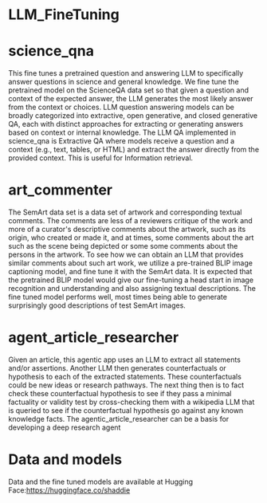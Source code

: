 # LLM_FineTuning


# science_qna

This fine tunes a pretrained question and answering LLM to specifically answer questions in science and general knowledge. We fine tune the pretrained model on the ScienceQA data set so that given a question and context of the expected answer, the LLM generates the most likely answer from the context or choices. LLM question answering models can be broadly categorized into extractive, open generative, and closed generative QA, each with distinct approaches for extracting or generating answers based on context or internal knowledge. The LLM QA implemented in science_qna is Extractive QA where models receive a question and a context (e.g., text, tables, or HTML) and extract the answer directly from the provided context. This is useful for Information retrieval. 

# art_commenter

The SemArt data set is a data set of artwork and corresponding textual comments. The comments are less of a reviewers critique of the work and more of a curator's descriptive comments about the artwork, such as its origin, who created or made it, and at times, some comments about the art such as the scene being depicted or some some comments about the persons in the artwork. To see how we can obtain an LLM that provides similar comments about such art work, we utilize a pre-trained BLIP image captioning model, and fine tune it with the SemArt data. It is expected that the pretrained BLIP model would give our fine-tuning a head start in image recognition and understanding and also assigning textual descriptions. The fine tuned model performs well, most times being able to generate surprisingly good descriptions of test SemArt images.  

# agent_article_researcher

Given an article, this agentic app uses an LLM to extract all statements and/or assertions. Another LLM then generates counterfactuals or hypothesis to each of the extracted statements. These counterfactuals could be new ideas or research pathways. The next thing then is to fact check these counterfactual hypothesis to see if they pass a minimal factuality or validity test by cross-checking them with a wikipedia LLM that is queried to see if the counterfactual hypothesis go against any known knowledge facts. The agentic_article_researcher can be a basis for developing a deep research agent 

# Data and models
Data and the fine tuned models are available at Hugging Face:https://huggingface.co/shaddie

